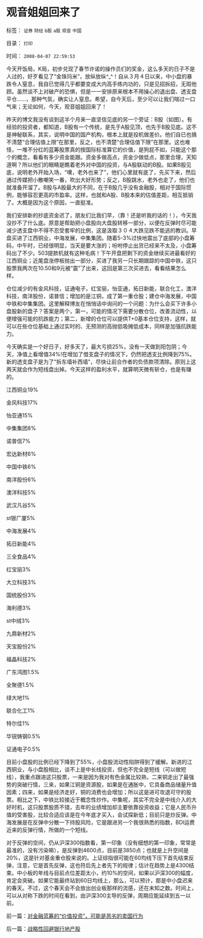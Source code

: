 # 观音姐姐回来了

标签： `证券` `财经` `b股` `a股` `观音` `中国` 

目录： `打印`

时间： `2008-04-07 22:59:53`

今天开饭局，K局，初步兑现了春节许诺的操作员们的奖金，这么多天的日子不是人过的，好歹看见了“金珠玛米”，放纵放纵^_^！自从３月４日以来，中小盘的暴跌令人窒息，我自已觉得几乎都要变成大内高手练内功的，只是见招拆招，无瑕他顾。虽然谈不上对破产的恐惧，但是一一安排原来根本不用操心的退出盘、透支盘平仓……，那种气氛，确实让人窒息。希望，自今天后，至少可以让我们喘过一口气来；无论如何，今天，观音姐姐回来了！

昨天的博文我没有谈到这半个月来一直坚信见底的另一个旁证：B股（如图）。有经验的投资者，都知道，B股有一个传统，是先于A股见顶，也先于B股见底。这不是神秘联系，其实，说明中国的国产机构，根本上就是投机做差价。他们自已也搞不清楚“合理估值上限”在那里，反之，也不清楚“合理估值下限”在那里。这也难怪，一堆不分红的蓝筹股票真的按国际标准算它的价值，是狗屁不如，只能这个那个的概念，看看有多少资金能跟。资金多做高点，资金少做低点，那里合理，天知道啊？所以他们的眼睛是瞧着老外对中国的投资，与A股联动的B股。如果B股见底，说明老外开始入场，“噢，老外也来了”，他们心里就有底了，先买下来，然后通过传媒把小散嘲笑一番，吹出大好形势；反之，B股跳水，老外也走了，他们也就准备开溜了。B股与A股最大的不同，在于B股几乎没有金融股，相对于国际惯例，能够容忍更高的市盈率。这样，也就和A股、B股本来的估值差距，相互抵销了。大概是因为这个原因，一直挺准。

我们安排新的抄底资金迟了，朋友们比我们早，（靠！还是听我的话的！），今天我没抄不了什么底。原意是帮助把小盘股向大盘股转移一部分，以便在反弹时尽可能减少透支盘中不得不忍受套牢的比例，这是汲取３０４大跌见跌不能逃的教训。早盘买进了江西铜业，中海发展，中集集团。随着5-3%过快地震出了底部的小盘筹码，中午时，已经很明显，当天是要大涨的；吩咐停止出货已经来不太及，小盘筹码出了不少。503提款机就有这种毛病！下午开盘把剩下的资金继续买进最看好的江西铜业；近尾盘涨停板抛出一部分，买进了我另一只长期跟踪的中国中铁，这只股票我两次在10.50和9元被“震”了出来，这回是第三次买进去，看看结果怎么样。

仓位减少的有金风科技，证通电子，红宝丽，怡亚通，拓日新能，联合化工，澳洋科技，南洋股份，诺普信；增加的是江铜，成了第一重仓股；建仓中海发展，中国中铁和中集集团。这里解释博友在悄悄话中询问的一个问题：为什么会买下许多小盘股新的盘子？答案是两个，第一，可能的情况下需要分散仓位，改善流动性，以便增强可能的抗跌能力；第二，新增的仓位可以提供T+0基本仓位支持，这样，就可以在些仓位基础上通过实时的、无预测的高抛低吸摊低成本，同样是加强抗跌能力。

今天确实是一个好日子，好多天了，最大亏损25%，没有一天做到阳包阴；今天，净值上看增值34%!在增加了借支盘子的情况下，仍然把透支比例降到75%。新的透支盘子是为了“拆东墙补西墙”，尽快让前合作者的负债款项清除。原则上这两天就会作为短线盘出掉。今天这样的盈利水平，就算明天微有斩仓，也是有赚的。

江西铜业19%

金风科技17%

怡亚通15%

中集集团8%

诺普信7%

宏达新材6%

中国中铁6%

南洋股份6%

澳洋科技5%

武汉凡谷5%

st银广厦5%

中海发展4%

拓日新能4%

三全食品4%

红宝丽3%

大立科技3%

国统股份3%

海利德3%

st中绒3%

九鼎新材2%

天宝股份2%

福晶科技2%

广东鸿图1.5%

全聚德1.5%

绿大地1%

联合化工1%

特尔佳1%

华锐铸钢0.5%

证通电子0.5%

目前小盘股的比例已经下降到了55%，小盘股流动性陷阱得到了缓解。新进的江西铜业，与小盘股相比，谈不上是中长线投资，但也不完全是短线（可以做短线），我重点跟进这只股票，一来是因为我对有色金属比较熟，二来铜走出了最强势的突破行情，三来，如果江铜是资源股，如果是在通胀中，它具备商品储量升值因素；四来，如果是经济走好，铜的消费也会增加；所以这是进可攻退可守的股票。相比之下，中铁比较接近于概念性炒作。中集呢，其实不完全是中线介入的大好时机，这只股票股质不错，去年的业绩增加却主要依靠投资收益；它是人民币升值的受害股，比较合适应该是在今年底才买入，会试探新低；目前只是炒反弹。中海发展是在反弹中分散一下持股风险，它是跟进另一个我很熟悉的指数，BDI运费近来的反弹行情，所做的一个短线。

对于反弹的空间，仍从沪深300指数看，第一印象（没有细想的第一印象，常常是最准的，没有污染嘛），是反弹到4600点，目前是3850点；也就是上升空间是20%，这是针对基金重仓股来说的。上证综指很可能在60均线下压下首先结束反弹，注意，它是首先反弹，这也符后先上者先下的规律；估计在趋势上是4300结束。中小板的年线与目前点位差距太小，约10%的空间，如果以沪深300的幅度，肯定会突破。如果它能最终站到60日均线上，那么，可以预计，那是中小盘迟来的春天。不过，这个春天会不会放出创业板那样的流感，还在未知之数。时间上，可以从对称下跌的时间在看到，由沪深300主导的反弹，周期应能延续到五一以前。



前一篇：[对金融蓝筹的“价值投资”，可能是恶劣的卖国行为](../../../2008/4/6/对金融蓝筹的“价值投资”，可能是恶劣的卖国行为.md)

后一篇：[战略性回避银行地产股](../../../2008/4/8/战略性回避银行地产股.md)